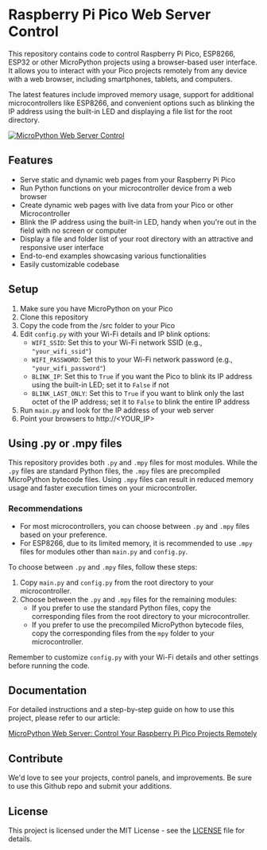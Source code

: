 # Raspberry Pi Pico Web Server Control

This repository contains code to control Raspberry Pi Pico, ESP8266, ESP32 or other MicroPython projects using a browser-based user interface. It allows you to interact with your Pico projects remotely from any device with a web browser, including smartphones, tablets, and computers.

The latest features include improved memory usage, support for additional microcontrollers like ESP8266, and convenient options such as blinking the IP address using the built-in LED and displaying a file list for the root directory.

[![MicroPython Web Server Control](https://gurgleapps.com/assets/image-c/57/57b4760a0b877276a836a75bd107f158576c23b4.webp)](https://gurgleapps.com/learn/projects/micropython-web-server-control-raspberry-pi-pico-projects)

## Features

- Serve static and dynamic web pages from your Raspberry Pi Pico
- Run Python functions on your microcontroller device from a web browser
- Create dynamic web pages with live data from your Pico or other Microcontroller
- Blink the IP address using the built-in LED, handy when you're out in the field with no screen or computer
- Display a file and folder list of your root directory with an attractive and responsive user interface
- End-to-end examples showcasing various functionalities
- Easily customizable codebase

## Setup

1. Make sure you have MicroPython on your Pico
2. Clone this repository
3. Copy the code from the /src folder to your Pico
4. Edit `config.py` with your Wi-Fi details and IP blink options:
   - `WIFI_SSID`: Set this to your Wi-Fi network SSID (e.g., `"your_wifi_ssid"`)
   - `WIFI_PASSWORD`: Set this to your Wi-Fi network password (e.g., `"your_wifi_password"`)
   - `BLINK_IP`: Set this to `True` if you want the Pico to blink its IP address using the built-in LED; set it to `False` if not
   - `BLINK_LAST_ONLY`: Set this to `True` if you want to blink only the last octet of the IP address; set it to `False` to blink the entire IP address
5. Run `main.py` and look for the IP address of your web server
6. Point your browsers to http://<YOUR_IP>

## Using .py or .mpy files

This repository provides both `.py` and `.mpy` files for most modules. While the `.py` files are standard Python files, the `.mpy` files are precompiled MicroPython bytecode files. Using `.mpy` files can result in reduced memory usage and faster execution times on your microcontroller.

### Recommendations
- For most microcontrollers, you can choose between `.py` and `.mpy` files based on your preference.
- For ESP8266, due to its limited memory, it is recommended to use `.mpy` files for modules other than `main.py` and `config.py`.

To choose between `.py` and `.mpy` files, follow these steps:

1. Copy `main.py` and `config.py` from the root directory to your microcontroller.
2. Choose between the `.py` and `.mpy` files for the remaining modules:
   - If you prefer to use the standard Python files, copy the corresponding files from the root directory to your microcontroller.
   - If you prefer to use the precompiled MicroPython bytecode files, copy the corresponding files from the `mpy` folder to your microcontroller.

Remember to customize `config.py` with your Wi-Fi details and other settings before running the code.


## Documentation

For detailed instructions and a step-by-step guide on how to use this project, please refer to our article:

[MicroPython Web Server: Control Your Raspberry Pi Pico Projects Remotely](https://gurgleapps.com/learn/projects/micropython-web-server-control-raspberry-pi-pico-projects)

## Contribute

We'd love to see your projects, control panels, and improvements. Be sure to use this Github repo and submit your additions.

## License

This project is licensed under the MIT License - see the [LICENSE](LICENSE) file for details.
